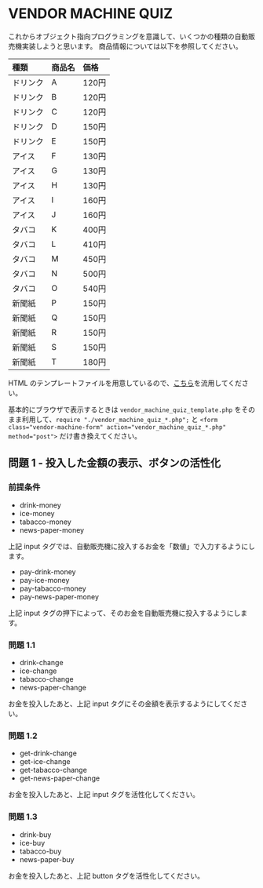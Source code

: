 # VENDOR MACHINE QUIZ

これからオブジェクト指向プログラミングを意識して、いくつかの種類の自動販売機実装しようと思います。
商品情報については以下を参照してください。

|種類|商品名|価格|
|:--|:--|:--|
|ドリンク|A|120円|
|ドリンク|B|120円|
|ドリンク|C|120円|
|ドリンク|D|150円|
|ドリンク|E|150円|
|アイス|F|130円|
|アイス|G|130円|
|アイス|H|130円|
|アイス|I|160円|
|アイス|J|160円|
|タバコ|K|400円|
|タバコ|L|410円|
|タバコ|M|450円|
|タバコ|N|500円|
|タバコ|O|540円|
|新聞紙|P|150円|
|新聞紙|Q|150円|
|新聞紙|R|150円|
|新聞紙|S|150円|
|新聞紙|T|180円|

HTML のテンプレートファイルを用意しているので、[こちら](https://google.com)を流用してください。

基本的にブラウザで表示するときは `vendor_machine_quiz_template.php` をそのまま利用して、`require "./vendor_machine_quiz_*.php";` と `<form class="vendor-machine-form" action="vendor_machine_quiz_*.php" method="post">` だけ書き換えてください。

## 問題 1 - 投入した金額の表示、ボタンの活性化

### 前提条件

- drink-money
- ice-money
- tabacco-money
- news-paper-money

上記 input タグでは、自動販売機に投入するお金を「数値」で入力するようにします。

- pay-drink-money
- pay-ice-money
- pay-tabacco-money
- pay-news-paper-money

上記 input タグの押下によって、そのお金を自動販売機に投入するようにします。

### 問題 1.1

- drink-change
- ice-change
- tabacco-change
- news-paper-change

お金を投入したあと、上記 input タグにその金額を表示するようにしてください。

### 問題 1.2

- get-drink-change
- get-ice-change
- get-tabacco-change
- get-news-paper-change

お金を投入したあと、上記 input タグを活性化してください。

### 問題 1.3

- drink-buy
- ice-buy
- tabacco-buy
- news-paper-buy

お金を投入したあと、上記 button タグを活性化してください。
